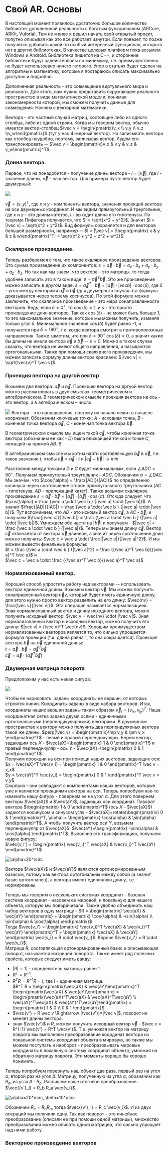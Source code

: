 # Свой AR. Основы

В настоящий момент появилось достаточно большое количество библиотек дополненной реальности с богатым функционалом (ARCore, ARKit, Vuforia). Тем не менее я решил начать свой открытый проект, попутно описывая как это все работает изнутри. Если повезет, то позже получится добавить какой-то особый интересный функционал, которого нет в других библиотеках. В качестве целевых платформ пока возьмем Windows и Android. Библиотека пишется на C++, и сторонние библиотеки будут задействованы по минимуму, т.е. преимущественно не будет использовано ничего готового. Упор в статьях будет сделан на алгоритмы и математику, которые я постараюсь описать максимально доступно и подробно.

Дополненная реальность - это совмещение виртуального мира и реального. Для этого, нам нужно представить окружающее реального пространство в виде математической модели, понимая закономерности которой, мы сможем получить данные для совмещения. Начнем с векторной математики.

Вектора - это частный случай матриц, состоящие либо из одного столбца, либо из одной строки. Когда мы говорим вектор, обычно имеется вектор-столбец $\vec v = \begin{pmatrix}v_x \\ v_y \\ v_z \\v_w\end{pmatrix}$ (тут у нас 4-мерный вектор). Но записывать вектора как столбец неудобно, поэтому, записывая вектор, будем его транспонировать -- $\vec v = \begin{pmatrix}v_x & v_y & v_z & v_w\end{pmatrix}^T$.

### Длина вектора.
Первое, что на понадобится - получение длины вектора - $l = |\vec v|$, где $l$ - значение длины, $\vec v$ - наш вектор. Для примера пусть вектор будет двумерный:

![](./assets/Figure_1.png)

$\vec v = (x, y)^T$, где $x$ и $y$ - компоненты вектора, значения проекций вектора на оси двумерных координат. И мы видим прямоугольный треугольник, где $x$ и $y$ - это длины катетов, $l$ - выходит длина его гипотенузы. По теореме Пифагора получается, что $l = \sqrt{x^2 + y^2}$. Значит $l = |\vec v| = \sqrt{x^2 + y^2}$. Вид формулы сохраняется и для векторов большей размерности, например -- $l = |\vec v| = |\begin{pmatrix} x & y & z & w\end{pmatrix}^T| = \sqrt{x^2 + y^2 + z^2 + w^2}$.

### Скалярное произведение.
Теперь разберемся с тем, что такое скалярное произведение векторов. Это сумма произведение их компонентов: $s = \vec a \cdot \vec b = a_x \cdot b_x + a_y \cdot b_y + a_z \cdot b_z$. Но так как мы знаем, что вектора - это матрицы, то тогда удобнее записать это в таком виде: $s = \vec{a}^T \vec{b}$. Это же произведение можно записать в другом виде: $s = {\vec a}^T \cdot \vec b = |\vec a| \cdot |vec b| \cdot \cos(\delta)$, где $\delta$ - угол между векторами $\vec a$ и $\vec b$ (для двумерного случая эта формула доказывается через теорему косинусов). По этой формуле можно заключить, что скалярное произведение - это мера сонаправленности векторов. Ведь, если $\delta = 0^{\circ}$, то $\cos(\delta) = 1$, и $s$ - это просто произведение длин векторов. Так как $\cos(\delta)$ - не может быть больше 1, то это максимальное значение, которые мы можем получить, изменяя только угол $\delta$. Минимальное значение $\cos(\delta)$ будет равно -1, и получается при $\delta = 180^{\circ}$, т.е. когда вектора смотрят в противоположные направления. Также заметим, что при $\delta = 90^{\circ}$ $\cos(\delta)=0$, а значит какие бы длины не имели вектора $\vec a$ и $\vec b$ -- $s = 0$. Можно в таком случае сказать, что вектора не имеют общего направления, и называются ортогональными. 
Также при помощи скалярного произведения, мы можем записать формулу длины вектора красивее: $|\vec v| = \sqrt{\vec{v}^T \vec v}$.

### Проекция вектора на другой вектор

Возьмем два вектора: $\vec a$ и $\vec b$. 
Проекцию вектора на дргуой вектор можно рассматривать в двух смыслах: геометрическом и алгебраическом. В геометрическом смысле проекция вектора на ось - это вектор, а в алгебраическом – число. 

![](./assets/Figure_2.png)
Вектора - это направаления, поэтому их начало лежит в начасле кооржинат. Обозначим ключевые точки: $A$ - исходная точка, $B$ - конечная точка вектора $\vec a$, $C$ - конечная точка вектора $\vec b$. 

В геометрическом смысле мы ищем такой $\vec c$, чтобы конечная точка вектора (обозначим ее как - $D$) была ближайшей точкой к точке $C$, лежащей на прямой $AB$.
В 

В алгебраическом смысле мы хотим найти состовляющую $\vec b$ в $\vec a$, т.е. такое значение $t$, чтобы $\vec c = \vec a \cdot t$ и $|\vec c - \vec b| \rightarrow min$

Расстояние между точками $D$ и $C$ будет минимальным, если $\angle ADC = 90^\circ$. Получаем прямоуголный треугольник - $ADC$. Обозначим $\alpha = \angle DAC$. Мы значем, что $\cos{\alpha} = \frac{|AD|}{|AC|}$ по определению косинуса через соотношение сторон прямоугольного треугольника ($AC$ - гипотенуза, $AD$ - прилежащий катет).
Также возьмем скалярное произведение $s = \vec a \cdot \vec b = |\vec a| \cdot |\vec b| \cdot \cos(\alpha)$. Отсюда следует, что $\cos(\alpha) = \frac {\vec a \cdot \vec b } {|\vec a| \cdot |\vec b|}$. А значит $\frac{|AD|}{|AC|} = \frac {\vec a \cdot \vec b } {|\vec a| \cdot |\vec b|}$. Тут вспоминаем, что $AD$ - это искомый вектор $\vec c$, а $AC$ - $\vec b$, и получаем $\frac{|\vec c|}{|\vec b|} = \frac {\vec a \cdot \vec b } {|\vec a| \cdot |\vec b|}$. Умножаем обе части на $|\vec b|$ и получаем - $|\vec c| = \frac {\vec a \cdot \vec b } {|\vec a|}$. Теперь мы знаем длину $\vec c$. Вектор $\vec c$ отличается от вектора $\vec a$ длинной, а значит через соотношение длин можно получить: $\vec c = \vec a \cdot \frac{|\vec c|}{|\vec a|^2}$. И мы можем вывести финальные формулы:  
$t = \frac {\vec a \cdot \vec b } {|\vec a|^2} = \frac {{\vec a}^T \vec b}{{\vec a}^T \vec a}$ и  
$\vec c = \vec a \cdot \frac {{\vec a}^T \vec b}{{\vec a}^T \vec a}$

### Нормализованный вектор.

Хороший способ упростить работу над векторами -- использовать вектора единичной длины. Возьмем вектор $\vec v$. Мы можем получить сонаправленный вектор $\vec nv$, который будет иметь единичную длину, для этого нужно просто вектор разделить на его длину: $\vec{nv} = \frac{\vec v}{|\vec v|}$. Эта операция называется нормализацией.  
Зная нормализованный вектор и длину исходного вектора, можно получить исходный вектор: $\vec v = \vec{nv} \cdot |\vec v|$.
Зная нормализованный вектор и исходный вектор, можно получить его длину: $|vec v| = {\vec v}^T \vec{nv}$.
Хорошим преимуществом нормализованных векторов является то, что сильно упрощается формула проекции (т.к. длина равна 1, то она сокращается). Проекция вектора $\vec b$ на $\vec a$ единичной длины:  
$t = \vec a \cdot \vec b = {\vec a}^T \vec b$  
$\vec c = \vec a \cdot {(\vec a}^T \vec b)$

### Двумерная матрица поворота
Предположим у нас есть некая фигура:

![](./assets/Figure_3.png)

Чтобы ее нарисовать, заданы координаты ее вершин, от которых строятся линии. Координаты заданы в виде набора векторов. Итак, координаты наших вершин заданы таким образом $\vec v_i = ({v_i}_x, {v_i}_y)^T$. Наша координатная сетка задана двумя осями - единичными ортогональными (перпендикулярными) векторами. В двумерном пространстве к вектору можно получить два перпендулярных вектора такой же длины: $perp(\vec v) = \begin{pmatrix}\mp v_y & \pm v_x \end{pmatrix}^T$ - левый и правый перпендикуляры. Берем вектор, задающим ось $X$ - $\vec{aX}=\begin{pmatrix} 1 & 0 \end{pmatrix}^T$ и правый перпендикуляр - ось $Y$ - $\vec{aX}=\begin{pmatrix} 0 & 1 \end{pmatrix}^T$.  
Получим проекции на оси при помощи наших векторов, задающих оси:  
$x = \vec{aX}^T \vec{v_i} = \begin{pmatrix} 1 & 0 \end{pmatrix}^T \vec v = v_x$  
$y = \vec{aY}^T \vec{v_i} = \begin{pmatrix} 0 & 1 \end{pmatrix}^T \vec v = v_y$  
Сюрприз - они совпадают с компонентами наших векторов, которые уже и являются проекциями вектора на оси. 
Теперь попробуем как-то изменить нашу фигуру - повернем ее на угол $\alpha$. Для этого повернем векторы $\vec{aX}$ и $\vec{aY}$, задающих оси координат. Поворот вектора $\begin{pmatrix} 1 & 0 \end{pmatrix}^T$ (ось $X$ - $\vec{aX}$) задаются косинусом и синусом угла - $\vec{aX}=rotate(\begin{pmatrix} 0 & 1 \end{pmatrix}^T, \alpha) = \begin{pmatrix} \cos(\alpha) & \sin(\alpha) \end{pmatrix}^T$. А чтобы получить вектор оси $Y$, возьмем перпендикуляр от $\vec{aX}$: $\vec{aY}=\begin{pmatrix} -\sin(\alpha) & \cos(\alpha) \end{pmatrix}^T$. Выполнив эту трансформацию, получаем новую фигуру:  
$\vec{v_i'} = \begin{pmatrix} \vec{v_i}^T \vec{aX} & \vec{v_i}^T \vec{aY} \end{pmatrix}^T$  

![$\alpha=20^\circ$](./assets/Figure_4.png)

Вектора $\vec{aX}$ и $\vec{aY}$ являются ортонормированным базисом, потому как вектора ортогональны между собой (а значит базис ортогонален), а вектора имеют единичную длину, т.е. нормированы.

Теперь мы говорим о нескольких системах координат - базовая система координат - назовем ее мировой, и локальную для нашего объекта, которую мы поворачивали. Также удобно объединить наш набор векторов в одну матрицу - $R = \begin{pmatrix} \vec{aX} & \vec{aY} \end{pmatrix} = \begin{pmatrix} \cos{\alpha} & -\sin(\alpha) \\ \sin(\alpha) & \cos(\alpha) \end{pmatrix}$  
Тогда $\vec{v_i'} = \begin{pmatrix} \vec{v_i}^T \vec{aX} & \vec{v_i}^T \vec{aY} \end{pmatrix}^T = \begin{pmatrix} \vec{aX} & \vec{aY} \end{pmatrix} \vec{v_i} = R \cdot \vec{v_i}$.
Короче $\vec{v_i'} = R \cdot \vec{v_i}$.  
Матрица $R$, состовляющая ортонормированный базис и описывающая поворот, называется матрицей поворота. Также имеет ряд полезных свойств, которые следует иметь ввиду:  
* $|R|=1|$ - определитель матрицы равен 1.
* $R^T = R^{-1}$. 
* $R^T R = R^{-1} R = I$, где $I$ - единичная матрица.  
$R^T R = \begin{pmatrix}\vec{aX} & \vec{aY}\end{pmatrix}^T \begin{pmatrix}\vec{aX} & \vec{aY}\end{pmatrix} = \begin{pmatrix}\vec{aX}^T\vec{aX} & \vec{aX}^T\vec{aY} \\ \vec{aY}^T\vec{aX} & \vec{aY}^T\vec{aY}\end{pmatrix} = \begin{pmatrix} 1 & 0 \\ 0 & 1 \end{pmatrix}$.
* $\vec{v'} = R \vec v \Rightarrow |\vec{v'}|=|\vec v|$, поворот не меняет длины вектора.
* зная $\vec{v'}$ и $R$, можем получить исходный вектор $\vec v$ - $\vec v = R^{-1} \vec{v'} = R^T \vec{v'}$. Т.е. умножая вектор на матрицу поврота мы выполняем преобразование координат вектора из локальной системы координат объекта в мировую, но также мы можем поступать и наоборот - преобразовывать мировые координаты в локальную систему координат объекта, умножая на обратную матрицу поврота. Эти моменты хорошо бы хорошо понимать.

Теперь попробуем повернуть наш объект два раза, первый раз на угол $\alpha$, второй раз на угол $\beta$. Матрицу, полученную из угла $\alpha$, обозначим как $R_a$, из угла $\beta$ - $R_b$. Распишем наше итоговое преобразование:  
$\vec{{v'}_i} = R_b R_a \vec{v_i}$. 

![$\alpha=20^\circ, \beta=10^\circ$](./assets/Figure_5.png)

Обозначим $R_c = R_b R_a$, тогда $\vec{{v'}_i} = R_c \vec{v_i}$. И из двух операций мы получили одну. Так как поворот - это линейное преобразование (описали ее при помощи одной матрицы), множество преобразований можно описать одной матрицей, что сильно упрощает над ними работу.

### Векторное произведение векторов


